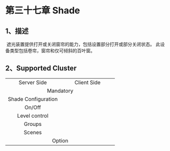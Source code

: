 # 第三十七章 Shade

## 1、描述

​	  遮光装置提供打开或关闭窗帘的能力，包括设置部分打开或部分关闭状态。 此设备类型包括卷帘，窗帘和仅可倾斜的百叶窗。

## 2、Supported Cluster
<table>
   <tr align="center">
   	<td style="width:50%;">Server Side</td>
    <td style="width:50%;">Client Side</td>
   </tr>
   <tr align="center">
   	<td colspan="2">Mandatory</td>
   </tr>
   <tr align="center">
    <td>Shade Configuration</td>
    <td></td>
   </tr>
   <tr align="center">
    <td>On/Off</td>
    <td></td>
   </tr>
   <tr align="center">
    <td>Level control</td>
    <td></td>
   </tr>
   <tr align="center">
    <td>Groups</td>
    <td></td>
   </tr>
   <tr align="center">
    <td>Scenes</td>
    <td></td>
   </tr>
   <tr align="center">
   	<td colspan="2">Option</td>
   </tr>
</table>
